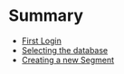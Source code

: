 # Summary

* [First Login](first_login.md)
* [Selecting the database](selecting_the_database.md)
* [Creating a new Segment](creating_a_new_segment.md)


